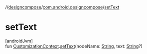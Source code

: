 //[designcompose](../../index.md)/[com.android.designcompose](index.md)/[setText](set-text.md)

# setText

[androidJvm]\
fun [CustomizationContext](-customization-context/index.md).[setText](set-text.md)(nodeName: [String](https://kotlinlang.org/api/latest/jvm/stdlib/kotlin/-string/index.html), text: [String](https://kotlinlang.org/api/latest/jvm/stdlib/kotlin/-string/index.html)?)
